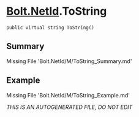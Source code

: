 # [Bolt.NetId](Types/Bolt.NetId.md).ToString
`public virtual string ToString()`
## Summary
Missing File 'Bolt.NetId/M/ToString_Summary.md'
## Example
Missing File 'Bolt.NetId/M/ToString_Example.md'

*THIS IS AN AUTOGENERATED FILE, DO NOT EDIT*
